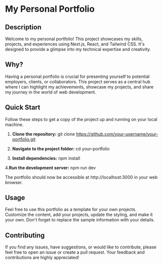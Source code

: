# My Personal Portfolio

## Description

Welcome to my personal portfolio! This project showcases my skills, projects, and experiences using Next.js, React, and Tailwind CSS. It's designed to provide a glimpse into my technical expertise and creativity.

## Why?

Having a personal portfolio is crucial for presenting yourself to potential employers, clients, or collaborators. This project serves as a central hub where I can highlight my achievements, showcase my projects, and share my journey in the world of web development.

## Quick Start

Follow these steps to get a copy of the project up and running on your local machine.

1. **Clone the repository:**
   git clone https://github.com/your-username/your-portfolio.git
   
3. **Navigate to the project folder:**
   cd your-portfolio
   
5. **Install dependencies:**
   npm install
   
4.**Run the development server:**
   npm run dev
   
The portfolio should now be accessible at http://localhost:3000 in your web browser.

## Usage
Feel free to use this portfolio as a template for your own projects. Customize the content, add your projects, update the styling, and make it your own. Don't forget to replace the sample information with your details.

## Contributing
If you find any issues, have suggestions, or would like to contribute, please feel free to open an issue or create a pull request. Your feedback and contributions are highly appreciated!

